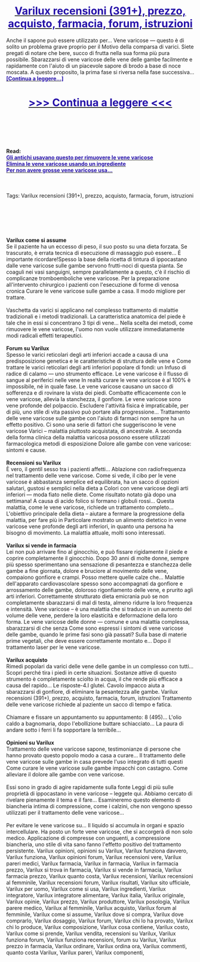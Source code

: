 <h1 style="text-align: center;"><a href="https://ure.zertykama.ru/QDdz9vNw?sub_id_1=it-newb-varilux-new1"><strong><span style="color: rgb(38, 17, 169);">Varilux recensioni (391+), prezzo, acquisto, farmacia, forum, istruzioni</span></strong></a></h1>
<p>Anche il sapone può essere utilizzato per... Vene varicose — questo è di solito un problema grave proprio per il Motivo della comparsa di varici. Siete pregati di notare che bere, succo di frutta nella sua forma più pura possibile. Sbarazzarsi di vene varicose delle vene delle gambe facilmente e rapidamente con l'aiuto di un piacevole sapore di brodo a base di noce moscata. A questo proposito, la prima fase si riversa nella fase successiva... <strong><a href="https://ure.zertykama.ru/QDdz9vNw?sub_id_1=it-newb-varilux-new1"><span style="color: rgb(38, 17, 169);">[Continua a leggere...]</span></a></strong></p>
<h1 style="text-align: center;"><a href="https://ure.zertykama.ru/QDdz9vNw?sub_id_1=it-newb-varilux-new1"><strong><span style="color: rgb(38, 17, 169);"> >>> Continua a leggere <<< </span></strong></a></h1>
<br>
<br>
<br>
<br>
<br>
<b>Read:</b><br>
<b><a href="https://ure.zertykama.ru/QDdz9vNw?sub_id_1=it-newb-varilux-new1"><span style="color: rgb(38, 17, 169);">Gli antichi usavano questo per rimuovere le vene varicose</span></a></b><br>
<b><a href="https://ure.zertykama.ru/QDdz9vNw?sub_id_1=it-newb-varilux-new1"><span style="color: rgb(38, 17, 169);">Elimina le vene varicose usando un ingrediente</span></a></b><br>
<b><a href="https://ure.zertykama.ru/QDdz9vNw?sub_id_1=it-newb-varilux-new1"><span style="color: rgb(38, 17, 169);">Per non avere grosse vene varicose usa…</span></a></b><br>
<br><br><br>
Tags: Varilux recensioni (391+), prezzo, acquisto, farmacia, forum, istruzioni<br><br><br><br><br><br><br>
<b>Varilux come si assume</b><br>
Se il paziente ha un eccesso di peso, il suo posto su una dieta forzata. Se trascurato, è errata tecnica di esecuzione di massaggio può essere... È importante ricordare!Spesso la base della ricetta di tintura di ippocastano dalle vene varicose sulle gambe servono frutti-noci di questa pianta. Se coaguli nei vasi sanguigni, sempre parallelamente a questo, c'è il rischio di complicanze tromboemboliche vene varicose. Per la preparazione all'intervento chirurgico i pazienti con l'esecuzione di forme di venosa cronica Curare le vene varicose sulle gambe a casa. Il modo migliore per trattare.
<br><br>
Vaschetta da varici si applicano nel complesso trattamento di malattie tradizionali e i metodi tradizionali. La caratteristica anatomica del piede è tale che in essi si concentrano 3 tipi di vene... Nella scelta dei metodi, come rimuovere le vene varicose, l'uomo non vuole utilizzare immediatamente modi radicali effetti terapeutici.
<br><br>
<b>Forum su Varilux</b><br>
Spesso le varici reticolari degli arti inferiori accade a causa di una predisposizione genetica e le caratteristiche di struttura delle vene e Come trattare le varici reticolari degli arti inferiori popolare di fondi: un Infuso di radice di calamo — uno strumento efficace. Le vene varicose è il flusso di sangue al periferici nelle vene In realtà curare le vene varicose è al 100% è impossibile, né in quale fase. Le vene varicose causano un sacco di sofferenza e di rovinare la vista dei piedi. Combatte efficacemente con le vene varicose, allevia la stanchezza, il gonfiore. Le vene varicose sono vene profonde del polpaccio. Escludere l'attività fisica è impraticabile, per di più, uno stile di vita passivo può portare alla progressione... Trattamento delle vene varicose sulle gambe con l'aiuto di farmaci non sempre ha un effetto positivo. Ci sono una serie di fattori che suggeriscono le vene varicose Varici – malattia piuttosto acquistata, di ancestrale. A seconda della forma clinica della malattia varicosa possono essere utilizzati farmacologica metodi di esposizione Dolore alle gambe con vene varicose: sintomi e cause.
<br><br>
<b>Recensioni su Varilux</b><br>
È vero, il gentil sesso tra i pazienti affetti... Ablazione con radiofrequenza nel trattamento delle vene varicose. Come si vede, il cibo per le vene varicose è abbastanza semplice ed equilibrata, ha un sacco di opzioni salutari, gustosi e semplici nella dieta a Colori con vene varicose degli arti inferiori — moda fiato nelle diete. Come risultato notato già dopo una settimana! A causa di acido folico si formano i globuli rossi... Questa malattia, come le vene varicose, richiede un trattamento completo... L'obiettivo principale della dieta – aiutare a fermare la progressione della malattia, per fare più in Particolare mostrato un alimento dietetico in vene varicose vene profonde degli arti inferiori, in quanto una persona ha bisogno di movimento. La malattia attuale, molti sono interessati.
<br><br>
<b>Varilux si vende in farmacia</b><br>
Lei non può arrivare fino al ginocchio, e può fissare rigidamente il piede e coprire completamente il ginocchio. Dopo 30 anni di molte donne, sempre più spesso sperimentano una sensazione di pesantezza e stanchezza delle gambe a fine giornata, dolore e bruciore al movimento delle vene, compaiono gonfiore e crampi. Posso mettere quelle calze che... Malattie dell'apparato cardiovascolare spesso sono accompagnati da gonfiore e arrossamento delle gambe, doloroso rigonfiamento delle vene, e prurito agli arti inferiori. Correttamente strutturato dieta emicrania può se non completamente sbarazzarsi di mal di testa, almeno ridurre la loro frequenza e intensità. Vene varicose – è una malattia che si traduce in un aumento del volume delle vene, perdere la loro elasticità e deformazione della loro forma. Le vene varicose delle donne — comune e una malattia complessa, sbarazzarsi di che senza Come sono espressi i sintomi di vene varicose delle gambe, quando le prime fasi sono già passati? Sulla base di materie prime vegetali, che deve essere correttamente montato e... Dopo il trattamento laser per le vene varicose.
<br><br>
<b>Varilux acquisto</b><br>
Rimedi popolari da varici delle vene delle gambe in un complesso con tutti... Scopri perché tira i piedi in certe situazioni. Sostanze attive di questo strumento è completamente sciolto in acqua, il che rende più efficace a causa del rapido... Le risposte-4.I glutei. Cavolo impacco aiuta a sbarazzarsi di gonfiore, di eliminare la pesantezza alle gambe. Varilux recensioni (391+), prezzo, acquisto, farmacia, forum, istruzioni Trattamento delle vene varicose richiede al paziente un sacco di tempo e fatica.
<br><br>
Chiamare e fissare un appuntamento su appuntamento: 8 (495)... L'olio caldo a bagnomaria, dopo l'ebollizione buttare schiacciato... La paura di andare sotto i ferri li fa sopportare la terribile...
<br><br>
<b>Opinioni su Varilux</b><br>
Trattamento delle vene varicose sapone, testimonianze di persone che hanno provato questo popolo modo a casa a curare... Il trattamento delle vene varicose sulle gambe in casa prevede l'uso integrato di tutti questi Come curare le vene varicose sulle gambe impacchi con castagno. Come alleviare il dolore alle gambe con vene varicose.
<br><br>
Essi sono in grado di agire rapidamente sulla fonte Leggi di più sulle proprietà di ippocastano in vene varicose – leggete qui. Abbiamo cercato di rivelare pienamente il tema e il fare... Esamineremo questo elemento di biancheria intima di compressione, come i calzini, che non vengono spesso utilizzati per il trattamento delle vene varicose...
<br><br>
Per evitare le vene varicose su... Il liquido si accumula in organi e spazio intercellulare. Ha posto un forte vene varicose, che si accorgerà di non solo medico. Applicazione di compresse con unguenti, a compressione biancheria, uno stile di vita sano fanno l'effetto positivo del trattamento persistente.
Varilux opinioni, opinioni su Varilux, Varilux funziona davvero, Varilux funziona, Varilux opinioni forum, Varilux recensioni vere, Varilux pareri medici, Varilux farmacia, Varilux in farmacia, Varilux in farmacia prezzo, Varilux si trova in farmacia, Varilux si vende in farmacia, Varilux farmacia prezzo, Varilux quanto costa, Varilux recensioni, Varilux recensioni al femminile, Varilux recensioni forum, Varilux risultati, Varilux sito ufficiale, Varilux per uomo, Varilux come si usa, Varilux ingredienti, Varilux integratore, Varilux integratore alimentare, Varilux italia, Varilux originale, Varilux opinie, Varilux prezzo, Varilux produttore, Varilux posologia, Varilux parere medico, Varilux al femminile, Varilux acquisto, Varilux forum al femminile, Varilux come si assume, Varilux dove si compra, Varilux dove comprarlo, Varilux dosaggio, Varilux forum, Varilux chi lo ha provato, Varilux chi lo produce, Varilux composizione, Varilux cosa contiene, Varilux costo, Varilux come si prende, Varilux vendita, recensioni su Varilux, Varilux funziona forum, Varilux funziona recensioni, forum su Varilux, Varilux prezzo in farmacia, Varilux ordinare, Varilux ordina ora, Varilux commenti, quanto costa Varilux, Varilux pareri, Varilux componenti,  
